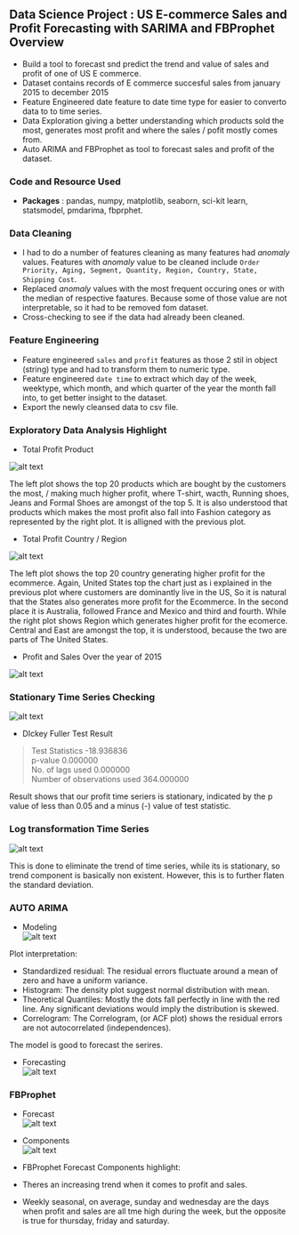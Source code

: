 ## Data Science Project : US E-commerce Sales and Profit Forecasting with SARIMA and FBProphet Overview
* Build a tool to forecast snd predict the trend and value of sales and profit of one of US E commerce.
* Dataset contains records of E commerce succesful sales from january 2015 to december 2015
* Feature Engineered date feature to date time type for easier to converto data to to time series.
* Data Exploration giving a better understanding which products sold the most, generates most profit and where the sales / pofit mostly comes from.
* Auto ARIMA and FBProphet as tool to forecast sales and profit of the dataset.

### Code and Resource Used
* **Packages** : pandas, numpy, matplotlib, seaborn, sci-kit learn, statsmodel, pmdarima, fbprphet.

### Data Cleaning
* I had to do a number of features cleaning as many features had _anomaly_ values. Features with _anomaly_ value to be cleaned include `Order Priority, Aging, Segment, Quantity, Region, Country, State, Shipping Cost`.
* Replaced _anomaly_ values with the most frequent occuring ones or with the median of respective faatures. Because some of those value are not interpretable, so it had to be removed fom dataset.
* Cross-checking to see if the data had already been cleaned.

### Feature Engineering
* Feature engineered `sales` and `profit` features as those 2 stil in object (string) type and had to transform them to numeric type.
* Feature engineered `date time` to extract which day of the week, weektype, which month, and which quarter of the year the month fall into, to get better insight to the dataset.
* Export the newly cleansed data to csv file.

### Exploratory Data Analysis Highlight
* Total Profit Product <br>

![alt text](https://github.com/ELSady/Bootcamp-Final-Project-US-E-commerce-Sales-and-Profit-Forecasting/blob/main/index6.png)

The left plot shows the top 20 products which are bought by the customers the most, / making much higher profit, where T-shirt, wacth, Running shoes, Jeans and Formal Shoes are amongst of the top 5. It is also understood that products which makes the most profit also fall into Fashion category as represented by the right plot. It is alligned with the previous plot.

* Total Profit Country / Region <br>

![alt text](https://github.com/ELSady/Bootcamp-Final-Project-US-E-commerce-Sales-and-Profit-Forecasting/blob/main/index7.png)

The left plot shows the top 20 country generating higher profit for the ecommerce. Again, United States top the chart just as i explained in the previous plot where customers are dominantly live in the US, So it is natural that the States also generates more profit for the Ecommerce. In the second place it is Australia, followed France and Mexico and third and fourth. While the right plot shows Region which generates higher profit for the ecomerce. Central and East are amongst the top, it is understood, because the two are parts of The United States.

* Profit and Sales Over the year of 2015 <br>

![alt text](https://github.com/ELSady/Bootcamp-Final-Project-US-E-commerce-Sales-and-Profit-Forecasting/blob/main/index.png)

### Stationary Time Series Checking
![alt text](https://github.com/ELSady/Bootcamp-Final-Project-US-E-commerce-Sales-and-Profit-Forecasting/blob/main/index10.png)

* DIckey Fuller Test Result
> Test Statistics                -18.936836 <br>
> p-value                          0.000000 <br>
> No. of lags used                 0.000000 <br>
> Number of observations used    364.000000 <br>

Result shows that our profit time seriers is stationary, indicated by the p value of less than 0.05 and a minus (-) value of test statistic.

### Log transformation Time Series

![alt text](https://github.com/ELSady/Bootcamp-Final-Project-US-E-commerce-Sales-and-Profit-Forecasting/blob/main/index8.png)

This is done to eliminate the trend of time series, while its is stationary, so trend component is basically non existent. However, this is to further flaten the standard deviation.

### AUTO ARIMA 
* Modeling <br>
![alt text](https://github.com/ELSady/Bootcamp-Final-Project-US-E-commerce-Sales-and-Profit-Forecasting/blob/main/index1.png)

Plot interpretation:
* Standardized residual: The residual errors fluctuate around a mean of zero and have a uniform variance.
* Histogram: The density plot suggest normal distribution with mean.
* Theoretical Quantiles: Mostly the dots fall perfectly in line with the red line. Any significant deviations would imply the distribution is skewed.
* Correlogram: The Correlogram, (or ACF plot) shows the residual errors are not autocorrelated (independences).

The model is good to forecast the serires.

* Forecasting <br>
![alt text](https://github.com/ELSady/Bootcamp-Final-Project-US-E-commerce-Sales-and-Profit-Forecasting/blob/main/index5.png)

### FBProphet
* Forecast <br>
![alt text](https://github.com/ELSady/Bootcamp-Final-Project-US-E-commerce-Sales-and-Profit-Forecasting/blob/main/index3.png)

* Components <br>
![alt text](https://github.com/ELSady/Bootcamp-Final-Project-US-E-commerce-Sales-and-Profit-Forecasting/blob/main/index4.png)

* FBProphet Forecast Components highlight:
* Theres an increasing trend when it comes to profit and sales.
* Weekly seasonal, on average, sunday and wednesday are the days when profit and sales are all tme high during the week, but the opposite is true for thursday, friday and saturday.
